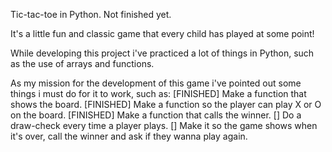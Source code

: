 Tic-tac-toe in Python. Not finished yet.

It's a little fun and classic game that every child has played at some point!

While developing this project i've practiced a lot of things in Python, such as the use of arrays and functions.

As my mission for the development of this game i've pointed out some things i must do for it to work, such as:
[FINISHED] Make a function that shows the board.
[FINISHED] Make a function so the player can play X or O on the board. 
[FINISHED] Make a function that calls the winner.
[] Do a draw-check every time a player plays.
[] Make it so the game shows when it's over, call the winner and ask if they wanna play again.
